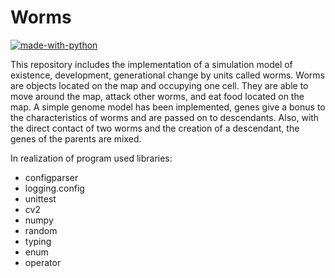 # Worms
[![made-with-python](https://img.shields.io/badge/Made%20with-Python-1f425f.svg)](https://www.python.org/)


This repository includes the implementation of a simulation model of existence, development, generational change by units called worms. 
Worms are objects located on the map and occupying one cell. They are able to move around the map, attack other worms, and eat food located on the map. 
A simple genome model has been implemented, genes give a bonus to the characteristics of worms and are passed on to descendants. 
Also, with the direct contact of two worms and the creation of a descendant, the genes of the parents are mixed.

In realization of program used libraries: 
- configparser
- logging.config
- unittest
- cv2
- numpy
- random
- typing
- enum
- operator
